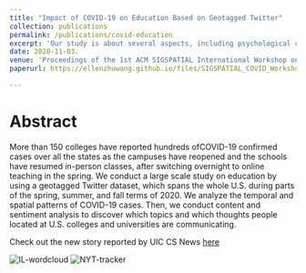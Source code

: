 ```yaml
---
title: "Impact of COVID-19 on Education Based on Geotagged Twitter"
collection: publications
permalink: /publications/covid-education
excerpt: 'Our study is about several aspects, including psychological categories, which capture emotion, social relationships, and individual differences.'
date: 2020-11-03.
venue: 'Proceedings of the 1st ACM SIGSPATIAL International Workshop on Modeling and Understanding the Spread of COVID-19'
paperurl: https://ellenzhuwang.github.io/files/SIGSPATIAL_COVID_Workshop_Paper4.pdf

---
```

Abstract
======
More than 150 colleges have reported hundreds ofCOVID-19 confirmed cases over all the states as the campuses have reopened and the schools have resumed in-person classes, after switching overnight to online teaching in the spring. We conduct a large scale study on education by using a geotagged Twitter dataset, which spans the whole U.S. during parts of the spring, summer, and fall terms of 2020. We analyze the temporal and spatial patterns of COVID-19 cases. Then, we conduct content and sentiment analysis to discover which topics and which thoughts people located at U.S. colleges and universities are communicating.

Check out the new story reported by UIC CS News [here](https://cs.uic.edu/news-stories/cruz-wang-use-big-data-to-track-the-impact-of-the-pandemic-on-college-towns/)

![IL-wordcloud](https://user-images.githubusercontent.com/10067151/151641585-1098de96-db41-442d-baa8-e7a838a0db4b.png)
![NYT-tracker](https://user-images.githubusercontent.com/10067151/151641588-caedb2b3-21a0-4069-a000-3bc80ad65242.PNG)
